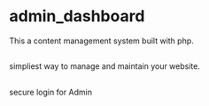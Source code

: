 # admin_dashboard
This a content management system built with php.
##
simpliest way to manage and maintain your website.
##
secure login for Admin
